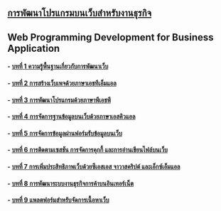 ﻿## [การพัฒนาโปรแกรมบนเว็บสำหรับงานธุรกิจ](README.md)
## Web Programming Development for Business Application
#### - [บทที่ 1 ความรู้พื้นฐานเกี่ยวกับการพัฒนาเว็บ](Chapter01/README.md)
#### - [บทที่ 2 การสร้างเว็บเพจด้วยภาษาเอชทีเอ็มแอล](Chapter02/README.md)
#### - [บทที่ 3 การพัฒนาโปรแกรมด้วยภาษาพีเอชพี](Chapter03/README.md)
#### - [บทที่ 4 การจัดการฐานข้อมูลบนเว็บด้วยภาษาเอสคิวแอล](Chapter04/README.md)
#### - [บทที่ 5 การจัดการข้อมูลผ่านฟอร์มรับข้อมูลบนเว็บ](Chapter05/README.md)
#### - [บทที่ 6 การติดตามเซสชัน การจัดการคุกกี้ และการอ่านเขียนไฟล์บนเว็บ](Chapter06/README.md)
#### - [บทที่ 7 การเพิ่มประสิทธิภาพเว็บด้วยซีเอสเอส จาวาสคริปต์ และเอ็กซ์เอ็มแอล](Chapter07/README.md)
#### - [บทที่ 8 การพัฒนาระบบงานธุรกิจการค้าบนอินเทอร์เน็ต](Chapter08/README.md)
#### - [บทที่ 9 แพลตฟอร์มสำหรับจัดการเนื้อหาเว็บ](Chapter09/README.md)